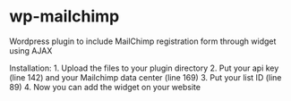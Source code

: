 # wp-mailchimp
Wordpress plugin to include MailChimp registration form through widget using AJAX

Installation:
	1. Upload the files to your plugin directory
	2. Put your api key (line 142) and your Mailchimp data center (line 169)
	3. Put your list ID (line 89)
	4. Now you can add the widget on your website
